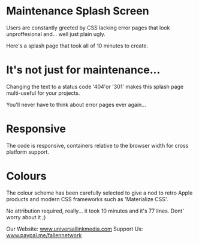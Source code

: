 # Maintenance Splash Screen

Users are constantly greeted by CSS lacking error pages that look unproffesional and... well just plain ugly.

Here's a splash page that took all of 10 minutes to create.

# It's not just for maintenance...

Changing the text to a status code '404'or '301' makes this splash page multi-useful for your projects.

You'll never have to think about error pages ever again...

# Responsive

The code is responsive, containers relative to the browser width for cross platform support.

# Colours

The colour scheme has been carefully selected to give a nod to retro Apple products and modern
CSS frameworks such as 'Materialize CSS'.



No attribution required, really... it took 10 minutes and it's 77 lines.
Dont' worry about it ;)

Our Website: www.universallinkmedia.com
Support Us: www.paypal.me/fallennetwork
